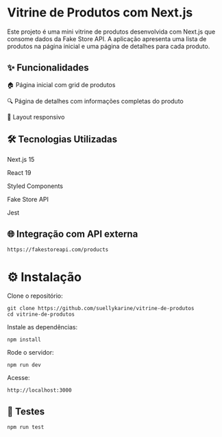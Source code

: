 # Vitrine de Produtos com Next.js

Este projeto é uma mini vitrine de produtos desenvolvida com Next.js que consome dados da Fake Store API. A aplicação apresenta uma lista de produtos na página inicial e uma página de detalhes para cada produto.

## ✨ Funcionalidades

🏠 Página inicial com grid de produtos

🔍 Página de detalhes com informações completas do produto

📱 Layout responsivo

## 🛠️ Tecnologias Utilizadas

Next.js 15

React 19

Styled Components

Fake Store API

Jest

## 🌐 Integração com API externa

```
https://fakestoreapi.com/products

```

# ⚙️ Instalação

Clone o repositório:

```
git clone https://github.com/suellykarine/vitrine-de-produtos
cd vitrine-de-produtos
```

Instale as dependências:

```
npm install
```

Rode o servidor:

```
npm run dev
```

Acesse:

```
http://localhost:3000
```

## 🧪 Testes

```
npm run test
```
